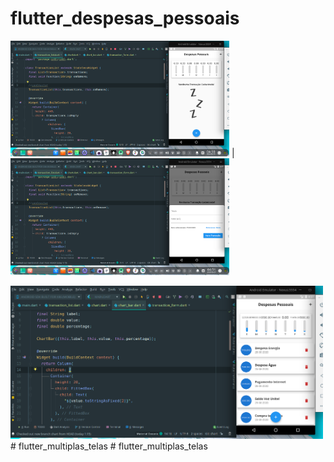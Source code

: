 # flutter_despesas_pessoais

 <img width="350px"  src="https://github.com/eliezerantonio/flutter_despesas_pessoais/blob/master/Screen%20Capture_select-area_20200829045101.png"> | <img width="350px"  src="https://github.com/eliezerantonio/flutter_despesas_pessoais/blob/master/Screen%20Capture_select-area_20200829045122.png"> 
 
 <img width="500px"  src="https://github.com/eliezerantonio/flutter_despesas_pessoais/blob/master/Screen%20Capture_select-area_20200829045747.png"> 
# flutter_multiplas_telas
# flutter_multiplas_telas
